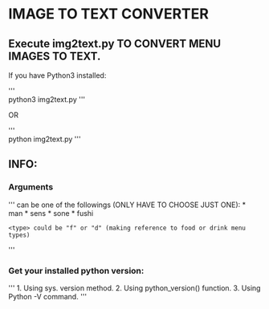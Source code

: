 # IMAGE TO TEXT CONVERTER
## Execute img2text.py TO CONVERT MENU IMAGES TO TEXT.

If you have Python3 installed:

'''   
    python3 img2text.py <client> <type>
'''

OR

'''    
    python img2text.py <client> <type>
'''

## INFO:

### Arguments
''' 
    <client> can be one of the followings (ONLY HAVE TO CHOOSE JUST ONE):
    * man 
    * sens 
    * sone
    * fushi

    <type> could be "f" or "d" (making reference to food or drink menu types)
'''

### Get your installed python version:

'''
    1. Using sys. version method.
    2. Using python_version() function.
    3. Using Python -V command.
'''